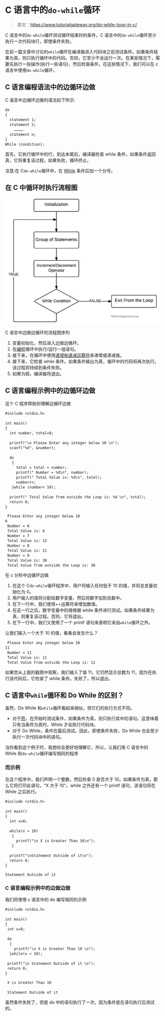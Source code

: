 # C 语言中的`do-while`循环

> 原文：<https://www.tutorialgateway.org/do-while-loop-in-c/>

C 语言中的`do-while`循环测试循环结束时的条件。C 语言中的`do-while`循环至少执行一次代码块行，即使条件失败。

在前一篇文章中讨论的`while`循环在编译器进入代码块之前测试条件。如果条件结果为真，则只执行循环中的代码。否则，它至少不会运行一次。在某些情况下，需要先执行一些操作(执行一些语句)，然后检查条件。在这些情况下，我们可以在 c 语言中使用`do-while`循环。

## C 语言编程语法中的边循环边做

C 语言中边循环边做的语法如下所示:

```
do
{
  statement 1;
  statement 2;
    ………….
  statement n;
}
While (condition);
```

首先，它执行循环中的行，到达末尾后，编译器检查 while 条件。如果条件返回真，它将重复该过程，如果失败，循环终止。

注意:在 C`do-while`循环中，在 [While](https://www.tutorialgateway.org/while-loop-in-c/) 条件后加一个分号。

## 在 C 中循环时执行流程图

![Do While Loop in C Programming Flow Chart](img/fb1088ea231e0b6939828e088676eb6d.png)

C 语言中边做边循环的流程图序列

1.  变量初始化，然后进入边做边循环。
2.  在[编程](https://www.tutorialgateway.org/c-programming/)循环中执行/运行一组语句。
3.  接下来，在循环中使用[递增和递减运算符](https://www.tutorialgateway.org/increment-and-decrement-operators-in-c/)来递增或递减值。
4.  接下来，它检查 while 条件。如果条件输出为真，循环中的代码将再次执行。该过程将持续到条件失败。
5.  如果为假，编译器将退出。

## C 语言编程示例中的边循环边做

这个 C 程序帮助你理解边循环边做

```
#include <stdio.h>

int main()
{
  int number, total=0;

  printf("\n Please Enter any integer below 10 \n");
  scanf("%d", &number);

  do
   {
     total = total + number;
     printf(" Number = %d\n", number);
     printf(" Total Value is: %d\n", total); 
     number++;
   }while (number< 10);

  printf(" Total Value from outside the Loop is: %d \n", total);
  return 0;
}
```

```
 Please Enter any integer below 10 
6
 Number = 6
 Total Value is: 6
 Number = 7
 Total Value is: 13
 Number = 8
 Total Value is: 21
 Number = 9
 Total Value is: 30
 Total Value from outside the Loop is: 30 
```

在 c 分析中边循环边做

1.  在这个 C`do-while`循环程序中，用户将输入任何低于 10 的值，并将总变量初始化为 0。
2.  用户输入的值将分配给数字变量，然后将数字加到总数中。
3.  在下一行中，我们使用++运算符来增加数值。
4.  在这一行之后，数字变量中的值根据 while 条件进行测试。如果条件结果为真，则重复该过程。否则，它将退出。
5.  在下一行中，我们又使用了一个 printf 语句来表明它来自`while`循环之外。

让我们输入一个大于 10 的值，看看会发生什么？

```
 Please Enter any integer below 10 
11
 Number = 11
 Total Value is: 11
 Total Value from outside the Loop is: 11 
```

如果您从上面的截图中观察，我们输入了值 11，它仍然显示总数为 11，因为在执行该代码后，它检查了 while 条件。失败了，所以退出。

## C 语言中`while`循环和 Do While 的区别？

虽然，Do While 和`while`循环看起来相似，但它们的执行方式不同。

*   对于[而](https://www.tutorialgateway.org/while-loop-in-c/)，在开始时测试条件，如果条件为真，则只执行其中的语句。这意味着只有当条件为真时，While 才会执行代码块。
*   对于 Do While，条件在最后测试。因此，即使条件失败，Do While 也会至少执行一次代码块中的语句。

当你看到这个例子时，我想你会更好地理解它，所以，让我们用 C 语言中的 While 和`do-while`循环编写相同的程序

### 而示例

在这个程序中，我们声明一个整数，然后检查 0 是否大于 10。如果条件为真，那么它将打印此语句，“X 大于 10”。while 之外还有一个 printf 语句，该语句将在 While 之后执行。

```
#include <stdio.h>

int main()
{
  int x=0;

  while(x > 10)
   {
     printf("\n X is Greater Than 10\n");
   }

  printf("\nStatement Outside of it\n");
  return 0;
}
```

```
Statement Outside of it
```

### C 语言编程示例中的边做边做

我们将使用 c 语言中的 do 编写相同的示例

```
#include <stdio.h>

int main()
{
 int x=0;

 do
  {
    printf("\n X is Greater Than 10 \n");
  }while(x > 10);

 printf("\n Statement Outside of it \n");
 return 0;
}
```

```
 X is Greater Than 10 

 Statement Outside of it
```

虽然条件失败了，但是 do 中的语句执行了一次，因为条件是在语句执行后测试的。